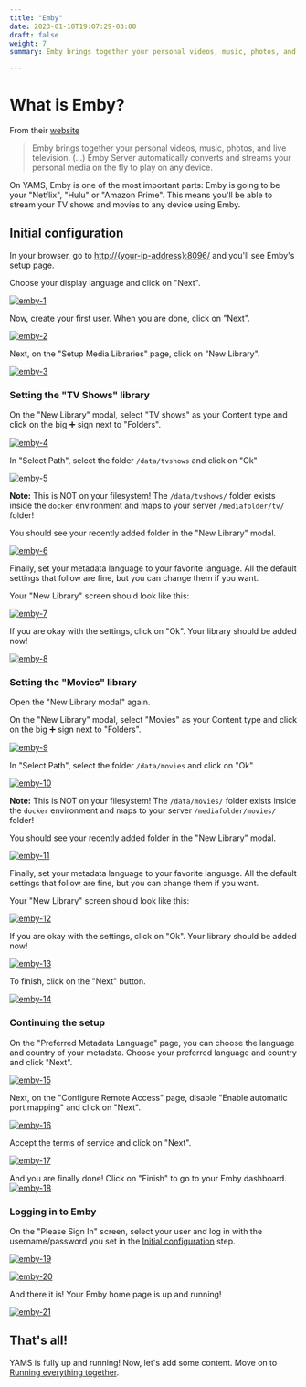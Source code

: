 ```yaml
---
title: "Emby"
date: 2023-01-10T19:07:29-03:00
draft: false
weight: 7
summary: Emby brings together your personal videos, music, photos, and live television. Emby Server automatically converts and streams your personal media on the fly to play on any device.

---
```


# What is Emby?

From their [website](https://emby.media/about.html)

> Emby brings together your personal videos, music, photos, and live television. (...) Emby Server automatically converts and streams your personal media on the fly to play on any device.

On YAMS, Emby is one of the most important parts: Emby is going to be your "Netflix", "Hulu" or "Amazon Prime". This means you'll be able to stream your TV shows and movies to any device using Emby.

## Initial configuration

In your browser, go to [http://{your-ip-address}:8096/]() and you'll see Emby's setup page.

Choose your display language and click on "Next".

[![emby-1](/pics/emby-1.png)](/pics/emby-1.png)

Now, create your first user. When you are done, click on "Next".

[![emby-2](/pics/emby-2.png)](/pics/emby-2.png)

Next, on the "Setup Media Libraries" page, click on "New Library".

[![emby-3](/pics/emby-3.png)](/pics/emby-3.png)

### Setting the "TV Shows" library

On the "New Library" modal, select "TV shows" as your Content type and click on the big ➕ sign next to "Folders".

[![emby-4](/pics/emby-4.png)](/pics/emby-4.png)

In "Select Path", select the folder `/data/tvshows` and click on "Ok"

[![emby-5](/pics/emby-5.png)](/pics/emby-5.png)

**Note:** This is NOT on your filesystem! The `/data/tvshows/` folder exists inside the `docker` environment and maps to your server `/mediafolder/tv/` folder!


You should see your recently added folder in the "New Library" modal.

[![emby-6](/pics/emby-6.png)](/pics/emby-6.png)

Finally, set your metadata language to your favorite language. All the default settings that follow are fine, but you can change them if you want. 

Your "New Library" screen should look like this:

[![emby-7](/pics/emby-7.png)](/pics/emby-7.png)

If you are okay with the settings, click on "Ok". Your library should be added now!

[![emby-8](/pics/emby-8.png)](/pics/emby-8.png)


### Setting the "Movies" library

Open the "New Library modal" again.

On the "New Library" modal, select "Movies" as your Content type and click on the big ➕ sign next to "Folders".

[![emby-9](/pics/emby-9.png)](/pics/emby-9.png)

In "Select Path", select the folder `/data/movies` and click on "Ok"

[![emby-10](/pics/emby-10.png)](/pics/emby-10.png)

**Note:** This is NOT on your filesystem! The `/data/movies/` folder exists inside the `docker` environment and maps to your server `/mediafolder/movies/` folder!


You should see your recently added folder in the "New Library" modal.

[![emby-11](/pics/emby-11.png)](/pics/emby-11.png)

Finally, set your metadata language to your favorite language. All the default settings that follow are fine, but you can change them if you want. 

Your "New Library" screen should look like this:

[![emby-12](/pics/emby-12.png)](/pics/emby-12.png)

If you are okay with the settings, click on "Ok". Your library should be added now!

[![emby-13](/pics/emby-13.png)](/pics/emby-13.png)

To finish, click on the "Next" button.

[![emby-14](/pics/emby-14.png)](/pics/emby-14.png)

### Continuing the setup

On the "Preferred Metadata Language" page, you can choose the language and country of your metadata. Choose your preferred language and country and click "Next".

[![emby-15](/pics/emby-15.png)](/pics/emby-15.png)

Next, on the "Configure Remote Access" page, disable "Enable automatic port mapping" and click on "Next".

[![emby-16](/pics/emby-16.png)](/pics/emby-16.png)

Accept the terms of service and click on "Next".

[![emby-17](/pics/emby-17.png)](/pics/emby-17.png)

And you are finally done! Click on "Finish" to go to your Emby dashboard.
[![emby-18](/pics/emby-18.png)](/pics/emby-18.png)

### Logging in to Emby

On the "Please Sign In" screen, select your user and log in with the username/password you set in the [Initial configuration](#initial-configuration) step.

[![emby-19](/pics/emby-19.png)](/pics/emby-19.png)

[![emby-20](/pics/emby-20.png)](/pics/emby-20.png)

And there it is! Your Emby home page is up and running!

[![emby-21](/pics/emby-21.png)](/pics/emby-21.png)

## That's all!

YAMS is fully up and running! Now, let's add some content. Move on to [Running everything together](/config/running-everything-together).
